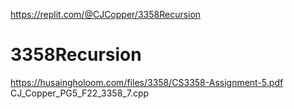 https://replit.com/@CJCopper/3358Recursion
# 3358Recursion
https://husaingholoom.com/files/3358/CS3358-Assignment-5.pdf
CJ_Copper_PG5_F22_3358_7.cpp

